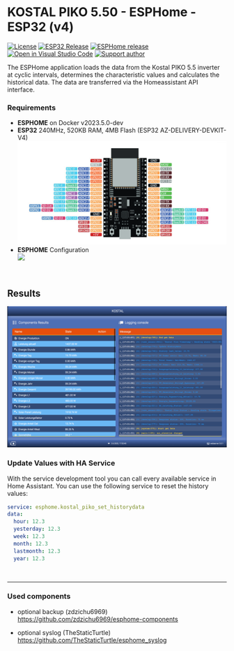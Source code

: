 # KOSTAL PIKO 5.50 - ESPHome - ESP32 (v4) 

[![License][license-shield]][license]
[![ESP32 Release](https://img.shields.io/github/v/release/zibous/ha-kostal-piko-esp.svg?style=flat-square)](https://github.com/zibous/ha-kostal-piko-esp/releases)
[![ESPHome release][esphome-release-shield]][esphome-release]
[![Open in Visual Studio Code][open-in-vscode-shield]][open-in-vscode]
[![Support author][donate-me-shield]][donate-me]


[license-shield]: https://img.shields.io/static/v1?label=License&message=MIT&color=orange&logo=license
[license]: https://opensource.org/licenses/MIT

[esphome-release-shield]: https://img.shields.io/static/v1?label=ESPHome&message=2023.5.5&color=green&logo=esphome
[esphome-release]: https://GitHub.com/esphome/esphome/releases/

[open-in-vscode-shield]: https://img.shields.io/static/v1?label=+&message=Open+in+VSCode&color=blue&logo=visualstudiocode
[open-in-vscode]: https://open.vscode.dev/zibous/zibous/ha-kostal-piko-esp

[donate-me-shield]: https://img.shields.io/static/v1?label=+&color=orange&message=Buy+me+a+coffee
[donate-me]: https://www.buymeacoff.ee/zibous

The ESPHome application loads the data from the Kostal PIKO 5.5 inverter at cyclic intervals, determines the characteristic values and calculates the historical data. The data are transferred via the Homeassistant API interface.

### Requirements
- **ESPHOME** on Docker v2023.5.0-dev
- **ESP32** 240MHz, 520KB RAM, 4MB Flash (ESP32 AZ-DELIVERY-DEVKIT-V4)
  <img src="../docs/esp32_pinlayout.png">
- **ESPHOME** Configuration<br>
  [![](https://img.shields.io/badge/HA_KOSTAL_PICO_ESP.yaml-orange?style=for-the-badge)](https://github.com/zibous/ha-kostal-piko-esp/blob/main/esphome/config/kostal-piko.yaml)
<br>

## Results

<img src="../docs/esp-appdata.png">

### Update Values with HA Service

With the service development tool you can call every available service in Home Assistant. You can use the following service to reset the history values:

```yaml
service: esphome.kostal_piko_set_historydata
data:
  hour: 12.3
  yesterday: 12.3
  week: 12.3
  month: 12.3
  lastmonth: 12.3
  year: 12.3
```

<br>

____

### Used components

 - optional backup (zdzichu6969)
   <https://github.com/zdzichu6969/esphome-components>

 - optional syslog (TheStaticTurtle)
   <https://github.com/TheStaticTurtle/esphome_syslog>



